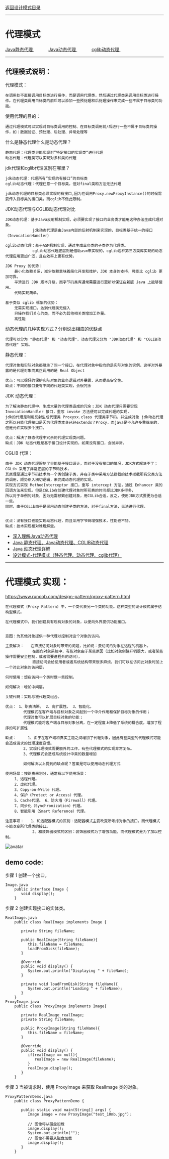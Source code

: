 <p>
    <a href="#" onclick="showITLearnPage('softdesign')">返回设计模式目录</a>
</p>

---

# 代理模式

<p>
    <a href="#" onclick="refreshDesignProxyContent('javastaticproxy')">Java静态代理 </a>  &emsp;&emsp;&emsp;
    <a href="#" onclick="refreshDesignProxyContent('javaproxy')">Java动态代理 </a>  &emsp;&emsp;&emsp;
    <a href="#" onclick="refreshDesignProxyContent('cglibproxy')">cglib动态代理 </a>  &emsp;&emsp;&emsp;
</p>

---

## 代理模式说明：

代理模式：

    在调用处不直接调用目标类进行操作，而是调用代理类，然后通过代理类来调用目标类进行操作。在代理类调用目标类的前后可以添加一些预处理和后处理操作来完成一些不属于目标类的功能。

使用代理的目的：

    通过代理模式可以实现对目标类调用的控制、在目标类调用前/后进行一些不属于目标类的操作，如：数据验证、预处理、后处理、异常处理等

什么是静态代理什么是动态代理？

    静态代理：代理类只能实现对”特定接口的实现类“进行代理
    动态代理：代理类可以实现对多种类的代理

jdk代理和cglib代理区别在哪里？

    jdk动态代理：代理所有“实现的有接口”的目标类
    cglib动态代理：代理任意一个目标类，但对final类和方法无法代理

    jdk动态代理的目标类必须实现的有接口,因为在调用Proxy.newProxyInstance()的时候需要传入目标类的接口类。而cglib不做此限制。

JDK动态代理与CGLIB动态代理对比

    JDK动态代理：基于Java反射机制实现，必须要实现了接口的业务类才能用这种办法生成代理对象。
                jdk动态代理是由Java内部的反射机制来实现的，目标类基于统一的接口（InvocationHandler）
    
    cglib动态代理：基于ASM机制实现，通过生成业务类的子类作为代理类。
                cglib动态代理底层则是借助asm来实现的，cglib这种第三方类库实现的动态代理应用更加广泛，且在效率上更有优势。
    
    JDK Proxy 的优势：    
        最小化依赖关系，减少依赖意味着简化开发和维护，JDK 本身的支持，可能比 cglib 更加可靠。
        平滑进行 JDK 版本升级，而字节码类库通常需要进行更新以保证在新版 Java 上能够使用。
        代码实现简单。

    基于类似 cglib 框架的优势：    
        无需实现接口，达到代理类无侵入
        只操作我们关心的类，而不必为其他相关类增加工作量。
        高性能

动态代理的几种实现方式？分别说出相应的优缺点

    代理可以分为 "静态代理" 和 "动态代理"，动态代理又分为 "JDK动态代理" 和 "CGLIB动态代理" 实现。

静态代理：

    代理对象和实际对象都继承了同一个接口，在代理对象中指向的是实际对象的实例，这样对外暴露的是代理对象而真正调用的是 Real Object

    优点：可以很好的保护实际对象的业务逻辑对外暴露，从而提高安全性。
    缺点：不同的接口要有不同的代理类实现，会很冗余

JDK 动态代理：

    为了解决静态代理中，生成大量的代理类造成的冗余；JDK 动态代理只需要实现 InvocationHandler 接口，重写 invoke 方法便可以完成代理的实现，
    jdk的代理是利用反射生成代理类 Proxyxx.class 代理类字节码，并生成对象 jdk动态代理之所以只能代理接口是因为代理类本身已经extends了Proxy，而java是不允许多重继承的，但是允许实现多个接口。

    优点：解决了静态代理中冗余的代理实现类问题。
    缺点：JDK 动态代理是基于接口设计实现的，如果没有接口，会抛异常。

CGLIB 代理：

    由于 JDK 动态代理限制了只能基于接口设计，而对于没有接口的情况，JDK方式解决不了；CGLib 采用了非常底层的字节码技术，
    其原理是通过字节码技术为一个类创建子类，并在子类中采用方法拦截的技术拦截所有父类方法的调用，顺势织入横切逻辑，来完成动态代理的实现。
    实现方式实现 MethodInterceptor 接口，重写 intercept 方法，通过 Enhancer 类的回调方法来实现。但是CGLib在创建代理对象时所花费的时间却比JDK多得多，
    所以对于单例的对象，因为无需频繁创建对象，用CGLib合适，反之，使用JDK方式要更为合适一些。 
    同时，由于CGLib由于是采用动态创建子类的方法，对于final方法，无法进行代理。


    优点：没有接口也能实现动态代理，而且采用字节码增强技术，性能也不错。
    缺点：技术实现相对难理解些。

- <a href="https://zhuanlan.zhihu.com/p/347141071#" target="_blank">深入理解Java动态代理 </a>
- <a href="https://cloud.tencent.com/developer/article/1429932#" target="_blank">Java 静态代理、Java动态代理、CGLIB动态代理 </a>
- <a href="https://www.cnblogs.com/whirly/p/10154887.html#" target="_blank">Java 动态代理详解 </a>
- <a href="https://blog.csdn.net/qq_45034708/article/details/115030032#" target="_blank">
  设计模式-代理模式（静态代理、动态代理、cglib代理） </a>

---

# 代理模式 实现：

<a href="https://www.runoob.com/design-pattern/proxy-pattern.html#" target="_blank">https://www.runoob.com/design-pattern/proxy-pattern.html </a>

	在代理模式（Proxy Pattern）中，一个类代表另一个类的功能。这种类型的设计模式属于结构型模式。

	在代理模式中，我们创建具有现有对象的对象，以便向外界提供功能接口。

    
    意图：为其他对象提供一种代理以控制对这个对象的访问。
    
    主要解决：	在直接访问对象时带来的问题，比如说：要访问的对象在远程的机器上。
                在面向对象系统中，有些对象由于某些原因（比如对象创建开销很大，或者某些操作需要安全控制，或者需要进程外的访问），
                直接访问会给使用者或者系统结构带来很多麻烦，我们可以在访问此对象时加上一个对此对象的访问层。
    
    何时使用：想在访问一个类时做一些控制。
    
    如何解决：增加中间层。
    
    关键代码：实现与被代理类组合。
    
    优点： 1、职责清晰。 2、高扩展性。 3、智能化。
            代理模式在客户端与目标对象之间起到一个中介作用和保护目标对象的作用；
            代理对象可以扩展目标对象的功能；
            代理模式能将客户端与目标对象分离，在一定程度上降低了系统的耦合度，增加了程序的可扩展性
    
    缺点： 	1、由于在客户端和真实主题之间增加了代理对象，因此有些类型的代理模式可能会造成请求的处理速度变慢。 
            2、实现代理模式需要额外的工作，有些代理模式的实现非常复杂。
            3、代理模式会造成系统设计中类的数量增加

            如何解决以上提到的缺点呢？答案是可以使用动态代理方式
    
    使用场景：按职责来划分，通常有以下使用场景： 	
        1、远程代理。 
        2、虚拟代理。 
        3、Copy-on-Write 代理。 
        4、保护（Protect or Access）代理。 
        5、Cache代理。 6、防火墙（Firewall）代理。 
        7、同步化（Synchronization）代理。 
        8、智能引用（Smart Reference）代理。

    注意事项： 	1、和适配器模式的区别：适配器模式主要改变所考虑对象的接口，而代理模式不能改变所代理类的接口。 
                2、和装饰器模式的区别：装饰器模式为了增强功能，而代理模式是为了加以控制。

![avatar](../blog/itlearn/softdesign/designproxy/imgs/img.png)

## demo code:

步骤 1 创建一个接口。

	Image.java
		public interface Image {
		   void display();
		}

步骤 2 创建实现接口的实体类。

	RealImage.java
		public class RealImage implements Image {
		 
		   private String fileName;
		 
		   public RealImage(String fileName){
			  this.fileName = fileName;
			  loadFromDisk(fileName);
		   }
		 
		   @Override
		   public void display() {
			  System.out.println("Displaying " + fileName);
		   }
		 
		   private void loadFromDisk(String fileName){
			  System.out.println("Loading " + fileName);
		   }
		}
	ProxyImage.java
		public class ProxyImage implements Image{
		 
		   private RealImage realImage;
		   private String fileName;
		 
		   public ProxyImage(String fileName){
			  this.fileName = fileName;
		   }
		 
		   @Override
		   public void display() {
			  if(realImage == null){
				 realImage = new RealImage(fileName);
			  }
			  realImage.display();
		   }
		}

步骤 3 当被请求时，使用 ProxyImage 来获取 RealImage 类的对象。

	ProxyPatternDemo.java
		public class ProxyPatternDemo {
		   
		   public static void main(String[] args) {
			  Image image = new ProxyImage("test_10mb.jpg");
		 
			  // 图像将从磁盘加载
			  image.display(); 
			  System.out.println("");
			  // 图像不需要从磁盘加载
			  image.display();  
		   }
		}
